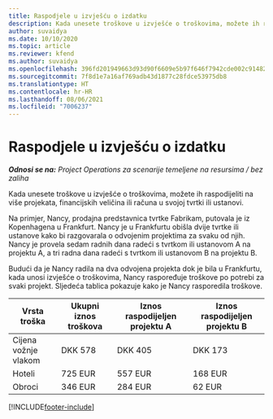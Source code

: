 ```yaml
---
title: Raspodjele u izvješću o izdatku
description: Kada unesete troškove u izvješće o troškovima, možete ih raspodijeliti na više projekata, pravnih osoba ili računa u svojoj tvrtki ili ustanovi.
author: suvaidya
ms.date: 10/10/2020
ms.topic: article
ms.reviewer: kfend
ms.author: suvaidya
ms.openlocfilehash: 396fd201949663d93d90f6609e5b97f646f7942cde002c91482fa7dc26c394ae
ms.sourcegitcommit: 7f8d1e7a16af769adb43d1877c28fdce53975db8
ms.translationtype: HT
ms.contentlocale: hr-HR
ms.lasthandoff: 08/06/2021
ms.locfileid: "7006237"
---
```

# <a name="distributions-on-an-expense-report"></a>Raspodjele u izvješću o izdatku

_**Odnosi se na:** Project Operations za scenarije temeljene na resursima / bez zaliha_

Kada unesete troškove u izvješće o troškovima, možete ih raspodijeliti na više projekata, financijskih veličina ili računa u svojoj tvrtki ili ustanovi.

Na primjer, Nancy, prodajna predstavnica tvrtke Fabrikam, putovala je iz Kopenhagena u Frankfurt. Nancy je u Frankfurtu obišla dvije tvrtke ili ustanove kako bi razgovarala o odvojenim projektima za svaku od njih. Nancy je provela sedam radnih dana radeći s tvrtkom ili ustanovom A na projektu A, a tri radna dana radeći s tvrtkom ili ustanovom B na projektu B.

Budući da je Nancy radila na dva odvojena projekta dok je bila u Frankfurtu, kada unosi izvješće o troškovima, Nancy raspoređuje troškove po potrebi za svaki projekt. Sljedeća tablica pokazuje kako je Nancy rasporedila troškove.

| Vrsta troška | Ukupni iznos troškova | Iznos raspodijeljen projektu A | Iznos raspodijeljen projektu B |
|--------------|----------------------|---------------------------------|---------------------------------|
| Cijena vožnje vlakom   | DKK 578              | DKK 405                         | DKK 173                         |
| Hoteli        | 725 EUR              | 557 EUR                         | 168 EUR                         |
| Obroci        | 346 EUR              | 284 EUR                         | 62 EUR                          |


[!INCLUDE[footer-include](../includes/footer-banner.md)]